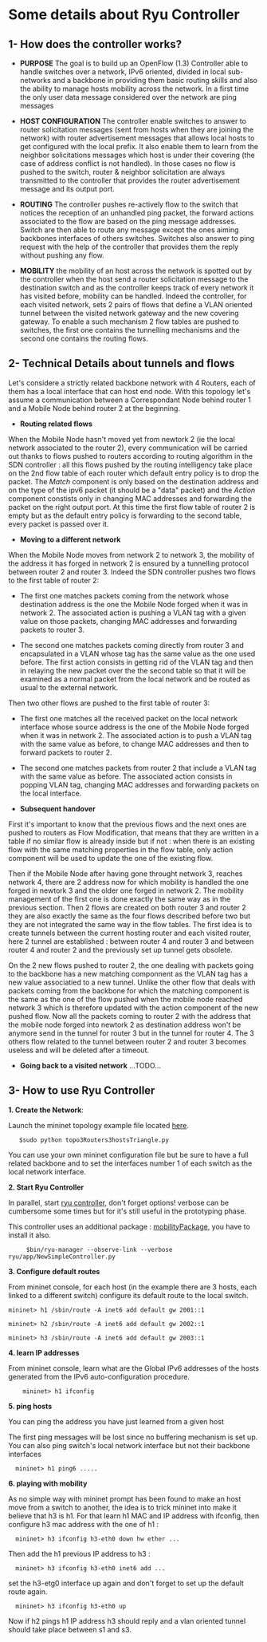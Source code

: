Some details about Ryu Controller 
=================================

1- How does the controller works? 
---------------------------------

* **PURPOSE** The goal is to build up an OpenFlow (1.3) Controller
 able to handle switches over a network, IPv6 oriented, divided in
 local sub-networks and a backbone in providing them basic routing
 skills and also the ability to manage hosts mobility across the
 network.  In a first time the only user data message considered over
 the network are ping messages

* **HOST CONFIGURATION** The controller enable switches to answer to
 router solicitation messages (sent from hosts when they are joining
 the network) with router advertisement messages that allows local
 hosts to get configured with the local prefix. It also enable them to
 learn from the neighbor solicitations messages which host is under
 their covering (the case of address conflict is not handled). In
 those cases no flow is pushed to the switch, router & neighbor
 solicitation are always transmitted to the controller that provides
 the router advertisement message and its output port.

* **ROUTING** The controller pushes re-actively flow to the switch
 that notices the reception of an unhandled ping packet, the forward
 actions associated to the flow are based on the ping message
 addresses. Switch are then able to route any message except the ones
 aiming backbones interfaces of others switches. Switches also answer
 to ping request with the help of the controller that provides them
 the reply without pushing any flow.

* **MOBILITY** the mobility of an host across the network is spotted
 out by the controller when the host send a router solicitation
 message to the destination switch and as the controller keeps track
 of every network it has visited before, mobility can be
 handled. Indeed the controller, for each visited network, sets 2 pairs
 of flows that define a VLAN oriented tunnel between the visited
 network gateway and the new covering gateway.  To enable a such
 mechanism 2 flow tables are pushed to switches, the first one contains
 the tunnelling mechanisms and the second one contains the routing
 flows.

2- Technical Details about tunnels and flows
--------------------------------------------

Let's considere a strictly related backbone network with 4 Routers,
each of them has a local interface that can host end node.  With this
topology let's assume a communication between a Correspondant Node
behind router 1 and a Mobile Node behind router 2 at the beginning.

* **Routing related flows**

When the Mobile Node hasn't moved yet from newtork 2 (ie the local
network associated to the router 2), every communication will be
carried out thanks to flows pushed to routers according to routing
algorithm in the SDN controller : all this flows pushed by the
routing intelligency take place on the 2nd flow table of each router
which default entry policy is to drop the packet. The *Match*
component is only based on the destination address and on the type of
the ipv6 packet (it should be a "data" packet) and the *Action*
component constists only in changing MAC addresses and forwarding
the packet on the right output port.
At this time the first flow table of router 2 is empty but as the
default entry policy is forwarding to the second table, every packet
is passed over it.

* **Moving to a different network**

When the Mobile Node moves from network 2 to network 3, the mobility
of the address it has forged in network 2 is ensured by a tunnelling
protocol between router 2 and router 3. Indeed the SDN controller
pushes two flows to the first table of router 2:

  * The first one matches packets coming from the network whose
  destination address is the one the Mobile Node forged when it was in
  network 2. The associated action is pushing a VLAN tag with a given
  value on those packets, changing MAC addresses and forwarding
  packets to router 3.

  * The second one matches packets coming directly from router 3 and
  encapsulated in a VLAN whose tag has the same value as the one used
  before. The first action consists in getting rid of the VLAN tag and
  then in relaying the new packet over the the second table so that it
  will be examined as a normal packet from the local network and be
  routed as usual to the external network.

Then two other flows are pushed to the first table of router 3:

  * The first one matches all the received packet on the local network
  interface whose source address is the one of the Mobile Node forged
  when it was in network 2. The associated action is to push a VLAN
  tag with the same value as before, to change MAC addresses and then
  to forward packets to router 2.

  * The second one matches packets from router 2 that include a VLAN
  tag with the same value as before. The associated action consists in
  popping VLAN tag, changing MAC addresses and forwarding packets on
  the local interface.

* **Subsequent handover** 

First it's important to know that the previous flows and the next ones
are pushed to routers as Flow Modification, that means that they are
written in a table if no similar flow is already inside but if not :
when there is an existing flow with the same matching properties in
the flow table, only action component will be used to update the one
of the existing flow.

Then if the Mobile Node after having gone throught network 3, reaches
network 4, there are 2 address now for which mobility is handled the
one forged in newtork 3 and the older one forged in network 2. The
mobility management of the first one is done exactly the same way as
in the previous section. Then 2 flows are created on both router 3 and
router 2 they are also exactly the same as the four flows described before
two but they are not integrated the same way in the flow tables. The
first idea is to create tunnels between the current hosting router and
each visited router, here 2 tunnel are established : between router 4
and router 3 and between router 4 and router 2 and the previously set
up tunnel gets obsolete. 

On the 2 new flows pushed to router 2, the one dealing with packets
going to the backbone has a new matching componnent as the VLAN tag
has a new value associatied to a new tunnel. Unlike the other flow
that deals with packets coming from the backbone for which the
matching component is the same as the one of the flow pushed when the
mobile node reached network 3 which is therefore updated with the
action component of the new pushed flow. Now all the packets coming to
router 2 with the address that the mobile node forged into newtork 2
as destination address won't be anymore send in the tunnel for router
3 but in the tunnel for router 4. The 3 others flow related to the
tunnel between router 2 and router 3 becomes useless and will be
deleted after a timeout.  

* **Going back to a visited network** ...TODO...

3- How to use Ryu Controller
----------------------------

**1. Create the Network**:

Launch the mininet topology example file located [here](https://github.com/lucascrx/EURECOM_SDN_assistance_DMM/blob/master/SDN_Controler/Topologies/topo3Routers3hostsTriangle.py).

       $sudo python topo3Routers3hostsTriangle.py

You can use your own mininet configuration file but be sure to have a
full related backbone and to set the interfaces number 1 of each
switch as the local network interface.


**2. Start Ryu Controller**

In parallel, start [ryu controller](https://github.com/lucascrx/EURECOM_SDN_assistance_DMM/blob/master/SDN_Controler/Ryu_framework/NewSimpleController.py),
don't forget options!  verbose can be cumbersome some times but for
it's still useful in the prototyping phase.
 
This controller uses an additional package :
[mobilityPackage](https://github.com/lucascrx/EURECOM_SDN_assistance_DMM/tree/master/SDN_Controler/Ryu_framework/mobilityPackage),
you have to install it also.

    	 $bin/ryu-manager --observe-link --verbose ryu/app/NewSimpleController.py

**3. Configure default routes** 

From mininet console, for each host (in the example there are 3 hosts,
each linked to a different switch) configure its default route to the
local switch.

	mininet> h1 /sbin/route -A inet6 add default gw 2001::1
	
	mininet> h2 /sbin/route -A inet6 add default gw 2002::1

	mininet> h3 /sbin/route -A inet6 add default gw 2003::1

**4. learn IP addresses**

From mininet console, learn what are the Global IPv6 addresses of the
hosts generated from the IPv6 auto-configuration procedure.

      	mininet> h1 ifconfig

**5. ping hosts** 

You can ping the address you have just learned from a given host

The first ping messages will be lost since no buffering mechanism is
set up. You can also ping switch's local network interface but not
their backbone interfaces

      mininet> h1 ping6 ..... 

**6. playing with mobility**

As no simple way with mininet prompt has been found to make an host
move from a switch to another, the idea is to trick mininet into make
it believe that h3 is h1. For that learn h1 MAC and IP address with
ifconfig, then configure h3 mac address with the one of h1 :
	  
      mininet> h3 ifconfig h3-eth0 down hw ether ... 

Then add the h1 previous IP address to h3 :

      mininet> h3 ifconfig h3-eth0 inet6 add ... 

set the h3-etg0 interface up again and don't forget to set up the
default route again.

      mininet> h3 ifconfig h3-eth0 up

Now if h2 pings h1 IP address h3 should reply and a vlan oriented
tunnel should take place between s1 and s3.